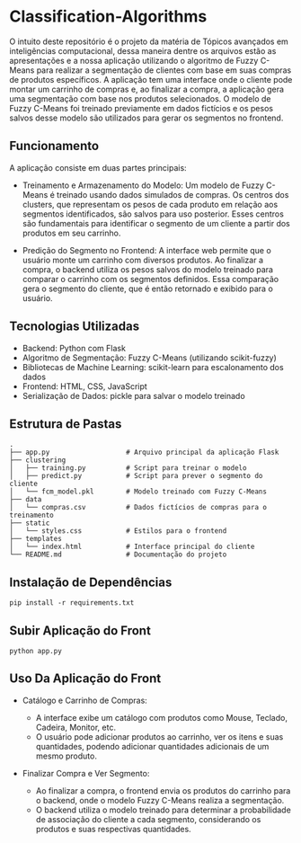 # Classification-Algorithms

O intuito deste repositório é o projeto da matéria de Tópicos avançados em inteligências computacional, dessa maneira dentre os arquivos estão as apresentações e a nossa aplicação utilizando o algoritmo de Fuzzy C-Means para realizar a segmentação de clientes com base em suas compras de produtos específicos. A aplicação tem uma interface onde o cliente pode montar um carrinho de compras e, ao finalizar a compra, a aplicação gera uma segmentação com base nos produtos selecionados. O modelo de Fuzzy C-Means foi treinado previamente em dados fictícios e os pesos salvos desse modelo são utilizados para gerar os segmentos no frontend.

## Funcionamento

A aplicação consiste em duas partes principais:

- Treinamento e Armazenamento do Modelo: Um modelo de Fuzzy C-Means é treinado usando dados simulados de compras. Os centros dos clusters, que representam os pesos de cada produto em relação aos segmentos identificados, são salvos para uso posterior. Esses centros são fundamentais para identificar o segmento de um cliente a partir dos produtos em seu carrinho.

- Predição do Segmento no Frontend: A interface web permite que o usuário monte um carrinho com diversos produtos. Ao finalizar a compra, o backend utiliza os pesos salvos do modelo treinado para comparar o carrinho com os segmentos definidos. Essa comparação gera o segmento do cliente, que é então retornado e exibido para o usuário.

## Tecnologias Utilizadas

- Backend: Python com Flask
- Algoritmo de Segmentação: Fuzzy C-Means (utilizando scikit-fuzzy)
- Bibliotecas de Machine Learning: scikit-learn para escalonamento dos dados
- Frontend: HTML, CSS, JavaScript
- Serialização de Dados: pickle para salvar o modelo treinado

## Estrutura de Pastas

```
.
├── app.py                   # Arquivo principal da aplicação Flask
├── clustering
│   ├── training.py          # Script para treinar o modelo
│   ├── predict.py           # Script para prever o segmento do cliente
│   └── fcm_model.pkl        # Modelo treinado com Fuzzy C-Means
├── data
│   └── compras.csv          # Dados fictícios de compras para o treinamento
├── static
│   └── styles.css           # Estilos para o frontend
├── templates
│   └── index.html           # Interface principal do cliente
└── README.md                # Documentação do projeto
```

## Instalação de Dependências

```
pip install -r requirements.txt
```

## Subir Aplicação do Front

```
python app.py
```

## Uso Da Aplicação do Front

- Catálogo e Carrinho de Compras:
  - A interface exibe um catálogo com produtos como Mouse, Teclado, Cadeira, Monitor, etc.
  - O usuário pode adicionar produtos ao carrinho, ver os itens e suas quantidades, podendo adicionar quantidades adicionais de um mesmo produto.

- Finalizar Compra e Ver Segmento:
  - Ao finalizar a compra, o frontend envia os produtos do carrinho para o backend, onde o modelo Fuzzy C-Means realiza a segmentação.
  - O backend utiliza o modelo treinado para determinar a probabilidade de associação do cliente a cada segmento, considerando os produtos e suas respectivas quantidades.
